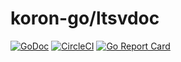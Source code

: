 # koron-go/ltsvdoc

[![GoDoc](https://godoc.org/github.com/koron-go/ltsvdoc?status.svg)](https://godoc.org/github.com/koron-go/ltsvdoc)
[![CircleCI](https://img.shields.io/circleci/project/github/koron-go/ltsvdoc/master.svg)](https://circleci.com/gh/koron-go/ltsvdoc/tree/master)
[![Go Report Card](https://goreportcard.com/badge/github.com/koron-go/ltsvdoc)](https://goreportcard.com/report/github.com/koron-go/ltsvdoc)
